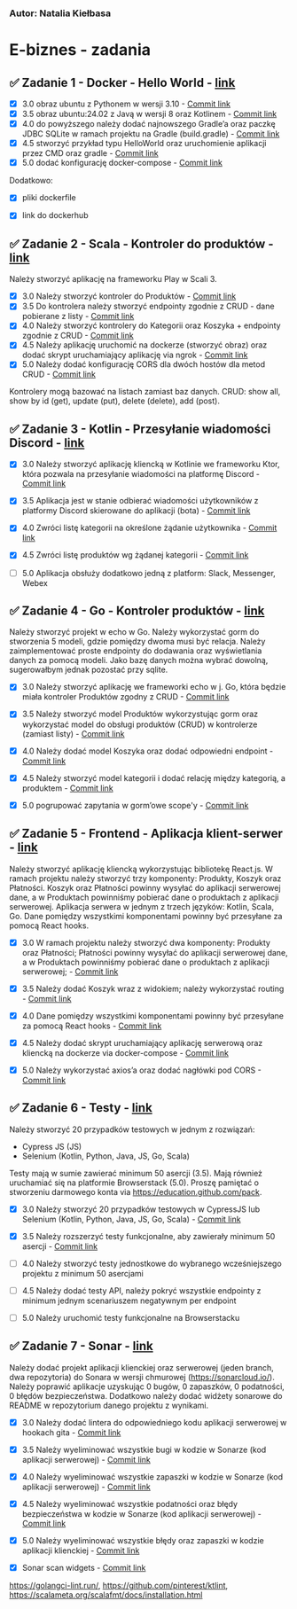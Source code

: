 ### Autor: Natalia Kiełbasa

# E-biznes - zadania

## ✅ Zadanie 1 - Docker - Hello World - [link](https://github.com/velar3n/E_biznes/tree/main/zad_1)
- [x] 3.0 obraz ubuntu z Pythonem w wersji 3.10 - [Commit link](https://github.com/velar3n/E_biznes/commit/bebb102ae6a43852b67fdc92711f5201810da221)
- [x] 3.5 obraz ubuntu:24.02 z Javą w wersji 8 oraz Kotlinem - [Commit link](https://github.com/velar3n/E_biznes/commit/cd1b62ac3aa93c2ffe6cdf3d812efe6d33a38741)
- [x] 4.0 do powyższego należy dodać najnowszego Gradle’a oraz paczkę JDBC SQLite w ramach projektu na Gradle (build.gradle) - [Commit link](https://github.com/velar3n/E_biznes/commit/cd1b62ac3aa93c2ffe6cdf3d812efe6d33a38741)
- [x] 4.5 stworzyć przykład typu HelloWorld oraz uruchomienie aplikacji przez CMD oraz gradle - [Commit link](https://github.com/velar3n/E_biznes/commit/a1ab8944d09e15742b431c2d0bfb00f304b96aae)
- [x] 5.0 dodać konfigurację docker-compose - [Commit link](https://github.com/velar3n/E_biznes/commit/a1ab8944d09e15742b431c2d0bfb00f304b96aae)

Dodatkowo:
- [x] pliki dockerfile
- [x] link do dockerhub


## ✅ Zadanie 2 - Scala - Kontroler do produktów - [link](https://github.com/velar3n/E_biznes/tree/main/zad_2)
Należy stworzyć aplikację na frameworku Play w Scali 3.
- [x] 3.0 Należy stworzyć kontroler do Produktów - [Commit link](https://github.com/velar3n/E_biznes/commit/0fed769d043e9755111b4f69dd73d37aa1a01d99)
- [x] 3.5 Do kontrolera należy stworzyć endpointy zgodnie z CRUD - dane pobierane z listy - [Commit link](https://github.com/velar3n/E_biznes/commit/0fed769d043e9755111b4f69dd73d37aa1a01d99)
- [x] 4.0 Należy stworzyć kontrolery do Kategorii oraz Koszyka + endpointy zgodnie z CRUD - [Commit link](https://github.com/velar3n/E_biznes/commit/77cecc8cf4a97c438b5234b80078d9517401a286)
- [x] 4.5 Należy aplikację uruchomić na dockerze (stworzyć obraz) oraz dodać skrypt uruchamiający aplikację via ngrok - [Commit link](https://github.com/velar3n/E_biznes/commit/8b2f8b7eb95589840ba4af885b251ed1c53c0654)
- [x] 5.0 Należy dodać konfigurację CORS dla dwóch hostów dla metod CRUD - [Commit link](https://github.com/velar3n/E_biznes/commit/2b2d1c06f00a97296c3e55c7e150c5e351aa44f9)

Kontrolery mogą bazować na listach zamiast baz danych. CRUD: show all, show by id (get), update (put), delete (delete), add (post). 


## ✅ Zadanie 3 - Kotlin - Przesyłanie wiadomości Discord - [link](https://github.com/velar3n/E_biznes/tree/main/zad_3)
- [x] 3.0 Należy stworzyć aplikację kliencką w Kotlinie we frameworku Ktor, która pozwala na przesyłanie wiadomości na platformę Discord - [Commit link](https://github.com/velar3n/E_biznes/commit/26b7573445c79ecb60bb911d03789c44f7912f02)
- [x] 3.5 Aplikacja jest w stanie odbierać wiadomości użytkowników z platformy Discord skierowane do aplikacji (bota) - [Commit link](https://github.com/velar3n/E_biznes/commit/26b7573445c79ecb60bb911d03789c44f7912f02)
- [x] 4.0 Zwróci listę kategorii na określone żądanie użytkownika - [Commit link](https://github.com/velar3n/E_biznes/commit/26b7573445c79ecb60bb911d03789c44f7912f02)
- [x] 4.5 Zwróci listę produktów wg żądanej kategorii - [Commit link](https://github.com/velar3n/E_biznes/commit/26b7573445c79ecb60bb911d03789c44f7912f02)
- [ ] 5.0 Aplikacja obsłuży dodatkowo jedną z platform: Slack, Messenger, Webex


## ✅ Zadanie 4 - Go - Kontroler produktów - [link](https://github.com/velar3n/E_biznes/tree/main/zad_4)

Należy stworzyć projekt w echo w Go. Należy wykorzystać gorm do stworzenia 5 modeli, gdzie pomiędzy dwoma musi być relacja. Należy zaimplementować proste endpointy do dodawania oraz wyświetlania danych za pomocą modeli. Jako bazę danych można wybrać dowolną, sugerowałbym jednak pozostać przy sqlite.

- [x] 3.0 Należy stworzyć aplikację we frameworki echo w j. Go, która będzie miała kontroler Produktów zgodny z CRUD - [Commit link](https://github.com/velar3n/E_biznes/commit/ff7cfdec32a45abcefc85545650536a8deb9360a)
- [x] 3.5 Należy stworzyć model Produktów wykorzystując gorm oraz wykorzystać model do obsługi produktów (CRUD) w kontrolerze (zamiast listy) - [Commit link](https://github.com/velar3n/E_biznes/commit/ff7cfdec32a45abcefc85545650536a8deb9360a)
- [x] 4.0 Należy dodać model Koszyka oraz dodać odpowiedni endpoint - [Commit link](https://github.com/velar3n/E_biznes/commit/d2591521fdfa6fd161f06c68bc2be6487e346681)
- [x] 4.5 Należy stworzyć model kategorii i dodać relację między kategorią, a produktem - [Commit link](https://github.com/velar3n/E_biznes/commit/d2591521fdfa6fd161f06c68bc2be6487e346681)
- [x] 5.0 pogrupować zapytania w gorm’owe scope'y - [Commit link](https://github.com/velar3n/E_biznes/commit/d2591521fdfa6fd161f06c68bc2be6487e346681)


## ✅ Zadanie 5 - Frontend - Aplikacja klient-serwer - [link](https://github.com/velar3n/E_biznes/tree/main/zad_5)

Należy stworzyć aplikację kliencką wykorzystując bibliotekę React.js. W ramach projektu należy stworzyć trzy komponenty: Produkty, Koszyk oraz Płatności. Koszyk oraz Płatności powinny wysyłać do aplikacji serwerowej dane, a w Produktach powinniśmy pobierać dane o produktach z aplikacji serwerowej. Aplikacja serwera w jednym z trzech języków: Kotlin, Scala, Go. Dane pomiędzy wszystkimi komponentami powinny być przesyłane za pomocą React hooks.

- [x] 3.0 W ramach projektu należy stworzyć dwa komponenty: Produkty oraz Płatności; Płatności powinny wysyłać do aplikacji serwerowej dane, a w Produktach powinniśmy pobierać dane o produktach z aplikacji serwerowej; - [Commit link](https://github.com/velar3n/E_biznes/commit/e0498703417d0a5b4daaae577f420683c91bc0b0)
- [x] 3.5 Należy dodać Koszyk wraz z widokiem; należy wykorzystać routing - [Commit link](https://github.com/velar3n/E_biznes/commit/e0498703417d0a5b4daaae577f420683c91bc0b0)
- [x] 4.0 Dane pomiędzy wszystkimi komponentami powinny być przesyłane za pomocą React hooks - [Commit link](https://github.com/velar3n/E_biznes/commit/e0498703417d0a5b4daaae577f420683c91bc0b0)
- [x] 4.5 Należy dodać skrypt uruchamiający aplikację serwerową oraz kliencką na dockerze via docker-compose - [Commit link](https://github.com/velar3n/E_biznes/commit/4918195568f2a72abc3446285e281ba20c4b2493)
- [x] 5.0 Należy wykorzystać axios’a oraz dodać nagłówki pod CORS - [Commit link](https://github.com/velar3n/E_biznes/commit/e0498703417d0a5b4daaae577f420683c91bc0b0)


## ✅ Zadanie 6 - Testy - [link](https://github.com/velar3n/E_biznes/tree/main/zad_6)

Należy stworzyć 20 przypadków testowych w jednym z rozwiązań:
- Cypress JS (JS)
- Selenium (Kotlin, Python, Java, JS, Go, Scala)

Testy mają w sumie zawierać minimum 50 asercji (3.5). Mają również uruchamiać się na platformie Browserstack (5.0). Proszę pamiętać o stworzeniu darmowego konta via https://education.github.com/pack.

- [x] 3.0 Należy stworzyć 20 przypadków testowych w CypressJS lub Selenium (Kotlin, Python, Java, JS, Go, Scala) - [Commit link](https://github.com/velar3n/E_biznes/commit/de76507bd7d4134348bac27ef2c705da3b252088)
- [x] 3.5 Należy rozszerzyć testy funkcjonalne, aby zawierały minimum 50 asercji - [Commit link](https://github.com/velar3n/E_biznes/commit/de76507bd7d4134348bac27ef2c705da3b252088)
- [ ] 4.0 Należy stworzyć testy jednostkowe do wybranego wcześniejszego projektu z minimum 50 asercjami
- [ ] 4.5 Należy dodać testy API, należy pokryć wszystkie endpointy z minimum jednym scenariuszem negatywnym per endpoint
- [ ] 5.0 Należy uruchomić testy funkcjonalne na Browserstacku


## ✅ Zadanie 7 - Sonar - [link](https://github.com/velar3n/E_biznes/tree/main/zad_7)

Należy dodać projekt aplikacji klienckiej oraz serwerowej (jeden branch, dwa repozytoria) do Sonara w wersji chmurowej (https://sonarcloud.io/). Należy poprawić aplikacje uzyskując 0 bugów, 0 zapaszków, 0 podatności, 0 błędów bezpieczeństwa. Dodatkowo należy dodać widżety sonarowe do README w repozytorium danego projektu z wynikami.
 
- [x] 3.0 Należy dodać lintera do odpowiedniego kodu aplikacji serwerowej w hookach gita - [Commit link](https://github.com/velar3n/E_biznes/commit/19c0b2bee94801cbd6cbebc5058c072574a034f3)
- [x] 3.5 Należy wyeliminować wszystkie bugi w kodzie w Sonarze (kod aplikacji serwerowej) - [Commit link](https://github.com/velar3n/E_biznes/commit/c29d01842453420ff1d44b7ba90fdf70706fd86b)
- [x] 4.0 Należy wyeliminować wszystkie zapaszki w kodzie w Sonarze (kod aplikacji serwerowej) - [Commit link](https://github.com/velar3n/E_biznes/commit/c29d01842453420ff1d44b7ba90fdf70706fd86b)
- [x] 4.5 Należy wyeliminować wszystkie podatności oraz błędy bezpieczeństwa w kodzie w Sonarze (kod aplikacji serwerowej) - [Commit link](https://github.com/velar3n/E_biznes/commit/c29d01842453420ff1d44b7ba90fdf70706fd86b)
- [x] 5.0 Należy wyeliminować wszystkie błędy oraz zapaszki w kodzie aplikacji klienckiej - [Commit link](https://github.com/velar3n/E_biznes/commit/c29d01842453420ff1d44b7ba90fdf70706fd86b)

- [x] Sonar scan widgets - [Commit link](https://github.com/velar3n/E_biznes/commits/main/zad_7)

https://golangci-lint.run/, 
https://github.com/pinterest/ktlint, 
https://scalameta.org/scalafmt/docs/installation.html
